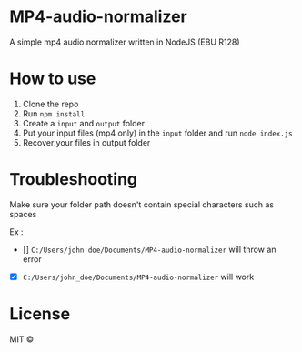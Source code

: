 # MP4-audio-normalizer
A simple mp4 audio normalizer written in NodeJS (EBU R128)


# How to use

1. Clone the repo
2. Run `npm install`
3. Create a `input` and `output` folder
4. Put your input files (mp4 only) in the `input` folder and run `node index.js`
5. Recover your files in output folder


# Troubleshooting

Make sure your folder path doesn't contain special characters such as spaces

Ex : 
- [] `C:/Users/john doe/Documents/MP4-audio-normalizer` will throw an error
- [x] `C:/Users/john_doe/Documents/MP4-audio-normalizer` will work



# License

MIT ©
